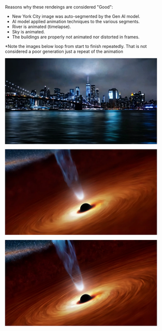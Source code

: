 Reasons why these rendeings are considered "Good":  
  * New York City image was auto-segmented by the Gen AI model.  
  * AI model applied animation techniques to the various segments.  
  * River is animated (timelapse).  
  * Sky is animated.  
  * The buildings are properly not animated nor distorted in frames.  

*Note the images below loop from start to finish repeatedly. That is not considered a poor generation just a repeat of the animation

![Black Hole with Jet Stream](https://raw.githubusercontent.com/bartczernicki/StableDiffusion/main/ImgToVid/ImgToVid/New-York-City-At-Night-River/Good/New-York-City-At-Night-River-Good-Timelapase-Lightning.webp)

![Black Hole with Jet Stream](https://github.com/bartczernicki/StableDiffusion/blob/main/ImgToVid/Black-Hole-With-Jet/Good/Black-Hole-With-Jet-Good-2.webp)

![Black Hole with Jet Stream](https://github.com/bartczernicki/StableDiffusion/blob/main/ImgToVid/Black-Hole-With-Jet/Good/Black-Hole-With-Jet-Good-3.webp)
